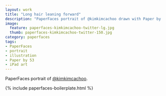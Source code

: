 ```yaml
---
layout: work
title: "Long hair leaning forward"
description: "PaperFaces portrait of @kimkimcachoo drawn with Paper by 53 on an iPad."
image: 
  feature: paperfaces-kimkimcachoo-twitter-lg.jpg
  thumb: paperfaces-kimkimcachoo-twitter-150.jpg
category: paperfaces
tags: 
- PaperFaces
- portrait
- illustration
- Paper by 53
- iPad art
---
```


PaperFaces portrait of [@kimkimcachoo](http://twitter.com/kimkimcachoo).

{% include paperfaces-boilerplate.html %}